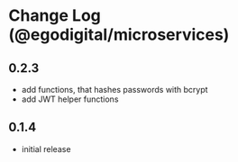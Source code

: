 # Change Log (@egodigital/microservices)

## 0.2.3

* add functions, that hashes passwords with bcrypt
* add JWT helper functions

## 0.1.4

* initial release